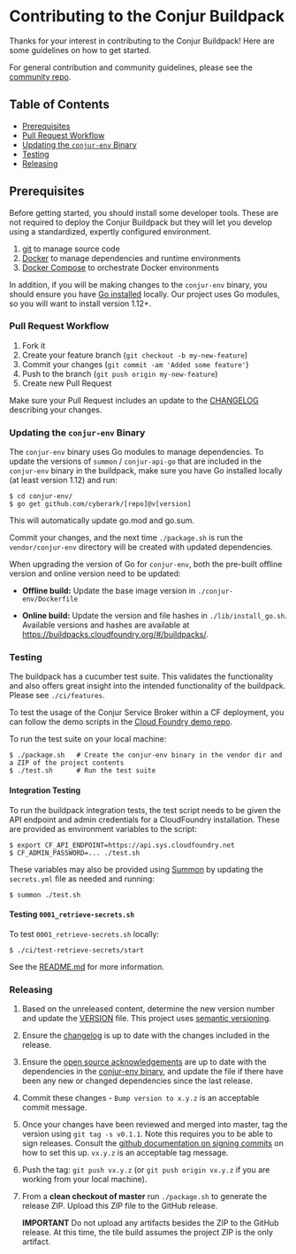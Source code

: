 # Contributing to the Conjur Buildpack

Thanks for your interest in contributing to the Conjur Buildpack! Here
are some guidelines on how to get started.

For general contribution and community guidelines, please see the [community repo](https://github.com/cyberark/community).

## Table of Contents

- [Prerequisites](#prerequisites)
- [Pull Request Workflow](#pull-request-workflow)
- [Updating the `conjur-env` Binary](#updating-the-conjur-env-binary)
- [Testing](#testing)
- [Releasing](#releasing)

## Prerequisites

Before getting started, you should install some developer tools. These are not required to deploy the Conjur Buildpack but they will let you develop using a standardized, expertly configured environment.

1. [git][get-git] to manage source code
2. [Docker][get-docker] to manage dependencies and runtime environments
3. [Docker Compose][get-docker-compose] to orchestrate Docker environments

[get-docker]: https://docs.docker.com/engine/installation
[get-git]: https://git-scm.com/downloads
[get-docker-compose]: https://docs.docker.com/compose/install

In addition, if you will be making changes to the `conjur-env` binary, you should
ensure you have [Go installed](https://golang.org/doc/install#install) locally.
Our project uses Go modules, so you will want to install version 1.12+.

### Pull Request Workflow

1. Fork it
2. Create your feature branch (`git checkout -b my-new-feature`)
3. Commit your changes (`git commit -am 'Added some feature'`)
4. Push to the branch (`git push origin my-new-feature`)
5. Create new Pull Request

Make sure your Pull Request includes an update to the [CHANGELOG](https://github.com/cyberark/cloudfoundry-conjur-buildpack/blob/master/CHANGELOG.md) describing your changes.

### Updating the `conjur-env` Binary

The `conjur-env` binary uses Go modules to manage dependencies. To update the versions of `summon` / `conjur-api-go` that are included in the `conjur-env` binary in the buildpack, make sure you have Go installed locally (at least version 1.12) and run:

```
$ cd conjur-env/
$ go get github.com/cyberark/[repo]@v[version]
```

This will automatically update go.mod and go.sum.

Commit your changes, and the next time `./package.sh` is run the `vendor/conjur-env` directory will be created with updated dependencies.

When upgrading the version of Go for `conjur-env`, both the pre-built offline version and online version need to be
updated:

- **Offline build:** Update the base image version in `./conjur-env/Dockerfile`

- **Online build:** Update the version and file hashes in `./lib/install_go.sh`. Available versions and hashes are available at https://buildpacks.cloudfoundry.org/#/buildpacks/.

### Testing

The buildpack has a cucumber test suite. This validates the functionality and
also offers great insight into the intended functionality of the buildpack.
Please see `./ci/features`.

To test the usage of the Conjur Service Broker within a CF deployment, you can
follow the demo scripts in the [Cloud Foundry demo repo](https://github.com/conjurinc/cloudfoundry-conjur-demo).

To run the test suite on your local machine:
```
$ ./package.sh   # Create the conjur-env binary in the vendor dir and a ZIP of the project contents
$ ./test.sh      # Run the test suite
```

#### Integration Testing

To run the buildpack integration tests, the test script needs to be given the API endpoint and admin credentials
for a CloudFoundry installation. These are provided as environment variables to the script:

```sh-session
$ export CF_API_ENDPOINT=https://api.sys.cloudfoundry.net
$ CF_ADMIN_PASSWORD=... ./test.sh
```

These variables may also be provided using [Summon](https://cyberark.github.io/summon/) by updating the `secrets.yml`
file as needed and running:

```
$ summon ./test.sh
```

#### Testing `0001_retrieve-secrets.sh` 
To test `0001_retrieve-secrets.sh` locally:

```shell script
$ ./ci/test-retrieve-secrets/start
```

See the [README.md](./ci/test-retrieve-secrets/README.md) for more information.

### Releasing

1. Based on the unreleased content, determine the new version number and update the [VERSION](VERSION) file. This project uses [semantic versioning](https://semver.org/).
1. Ensure the [changelog](CHANGELOG.md) is up to date with the changes included in the release.
1. Ensure the [open source acknowledgements](NOTICES.txt) are up to date with the dependencies in the
   [conjur-env binary](./conjur-env/go.mod), and update the file if there have been any new or changed dependencies
   since the last release.
1. Commit these changes - `Bump version to x.y.z` is an acceptable commit message.
1. Once your changes have been reviewed and merged into master, tag the version
   using `git tag -s v0.1.1`. Note this requires you to be  able to sign releases.
   Consult the [github documentation on signing commits](https://help.github.com/articles/signing-commits-with-gpg/)
   on how to set this up. `vx.y.z` is an acceptable tag message.
1. Push the tag: `git push vx.y.z` (or `git push origin vx.y.z` if you are working
   from your local machine).
1. From a **clean checkout of master** run `./package.sh` to generate the release ZIP. Upload this ZIP file
   to the GitHub release.

   **IMPORTANT** Do not upload any artifacts besides the ZIP to the GitHub release. At this time, the tile build
   assumes the project ZIP is the only artifact.
